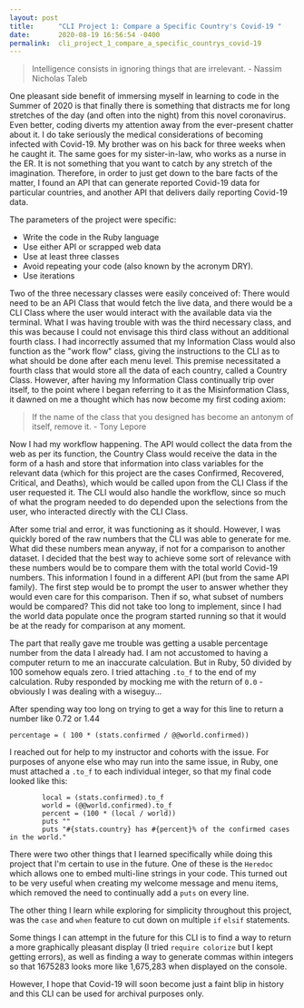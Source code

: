 ```yaml
---
layout: post
title:      "CLI Project 1: Compare a Specific Country's Covid-19 "
date:       2020-08-19 16:56:54 -0400
permalink:  cli_project_1_compare_a_specific_countrys_covid-19
---
```




> Intelligence consists in ignoring things that are irrelevant.
                                - Nassim Nicholas Taleb

One pleasant side benefit of immersing myself in learning to code in the Summer of 2020 is that finally there is something that distracts me for long stretches of the day (and often into the night) from this novel coronavirus.  Even better, coding diverts my attention away from the ever-present chatter about it.  I do take seriously the medical considerations of becoming infected with Covid-19.  My brother was on his back for three weeks when he caught it.  The same goes for my sister-in-law, who works as a nurse in the ER.  It is not something that you want to catch by any stretch of the imagination.  Therefore, in order to just get down to the bare facts of the matter, I found an API that can generate reported Covid-19 data for particular countries, and another API that delivers daily reporting Covid-19 data.

The parameters of the project were specific: 

* Write the code in the Ruby language
* Use either API or scrapped web data
* Use at least three classes
* Avoid repeating your code (also known by the acronym DRY).
* Use iterations

Two of the three necessary classes were easily conceived of: There would need to be an API Class that would fetch the live data, and there would be a CLI Class where the user would interact with the available data via the terminal.  What I was having trouble with was the third necessary class, and this was because I could not envisage this third class without an additional fourth class.  I had incorrectly assumed that my Information Class would also function as the "work flow" class, giving the instructions to the CLI as to what should be done after each menu level.  This premise necessitated a fourth class that would store all the data of each country, called a Country Class.  However, after having my Information Class continually trip over itself, to the point where I began referring to it as the Misinformation Class, it dawned on me a thought which has now become my first coding axiom:

> If the name of the class that you designed has become an antonym of itself, remove it.
                           - Tony Lepore

Now I had my workflow happening.  The API would collect the data from the web as per its function, the Country Class would receive the data in the form of a hash and store that information into class variables for the relevant data (which for this project are the cases Confirmed, Recovered, Critical, and Deaths), which would be called upon from the CLI Class if the user requested it.  The CLI would also handle the workflow, since so much of what the program needed to do depended upon the selections from the user, who interacted directly with the CLI Class.

After some trial and error, it was functioning as it should.  However, I was quickly bored of the raw numbers that the CLI was able to generate for me.  What did these numbers mean anyway, if not for a comparison to another dataset.  I decided that the best way to achieve some sort of relevance with these numbers would be to compare them with the total world Covid-19 numbers.  This information I found in a different API (but from the same API family).  The first step would be to prompt the user to answer whether they would even care for this comparison.  Then if so, what subset of numbers would be compared?  This did not take too long to implement, since I had the world data populate once the program started running so that it would be at the ready for comparison at any moment.  

The part that really gave me trouble was getting a usable percentage number from the data I already had.  I am not accustomed to having a computer return to me an inaccurate calculation.  But in Ruby, 50 divided by 100 somehow equals zero.  I tried attaching `.to_f` to the end of my calculation.  Ruby responded by mocking me with the return of `0.0` - obviously I was dealing with a wiseguy...

After spending way too long on trying to get a way for this line to return a number like 0.72 or 1.44
```
percentage = ( 100 * (stats.confirmed / @@world.confirmed))
```
I reached out for help to my instructor and cohorts with the issue.  For purposes of anyone else who may run into the same issue, in Ruby, one must attached a `.to_f` to each individual integer, so that my final code looked like this:

```
        local = (stats.confirmed).to_f
        world = (@@world.confirmed).to_f
        percent = (100 * (local / world))
        puts ""
        puts "#{stats.country} has #{percent}% of the confirmed cases in the world."
```

There were two other things that I learned specifically while doing this project that I'm certain to use in the future.  One of these is the `Heredoc` which allows one to embed multi-line strings in your code.  This turned out to be very useful when creating my welcome message and menu items, which removed the need to continually add a `puts` on every line.

The other thing I learn while exploring for simplicity throughout this project, was the `case` and `when` feature to cut down on multiple `if` `elsif` statements.  

Some things I can attempt in the future for this CLI is to find a way to return a more graphically pleasant display (I tried `require colorize` but I kept getting errors), as well as finding a way to generate commas within integers so that 1675283 looks more like 1,675,283 when displayed on the console.

However, I hope that Covid-19 will soon become just a faint blip in history and this CLI can be used for archival purposes only.
